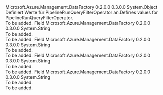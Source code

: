 <Type Name="PipelineRunQueryFilterOperator" FullName="Microsoft.Azure.Management.DataFactory.Models.PipelineRunQueryFilterOperator">
  <TypeSignature Language="C#" Value="public static class PipelineRunQueryFilterOperator" />
  <TypeSignature Language="ILAsm" Value=".class public auto ansi abstract sealed beforefieldinit PipelineRunQueryFilterOperator extends System.Object" />
  <TypeSignature Language="DocId" Value="T:Microsoft.Azure.Management.DataFactory.Models.PipelineRunQueryFilterOperator" />
  <TypeSignature Language="VB.NET" Value="Public Class PipelineRunQueryFilterOperator" />
  <TypeSignature Language="F#" Value="type PipelineRunQueryFilterOperator = class" />
  <AssemblyInfo>
    <AssemblyName>Microsoft.Azure.Management.DataFactory</AssemblyName>
    <AssemblyVersion>0.2.0.0</AssemblyVersion>
    <AssemblyVersion>0.3.0.0</AssemblyVersion>
  </AssemblyInfo>
  <Base>
    <BaseTypeName>System.Object</BaseTypeName>
  </Base>
  <Interfaces />
  <Docs>
    <summary>
            <span data-ttu-id="ff766-101">Definiert Werte für PipelineRunQueryFilterOperator an.</span><span class="sxs-lookup"><span data-stu-id="ff766-101">Defines values for PipelineRunQueryFilterOperator.</span></span>
            </summary>
    <remarks>To be added.</remarks>
  </Docs>
  <Members>
    <Member MemberName="Equals">
      <MemberSignature Language="C#" Value="public const string Equals;" />
      <MemberSignature Language="ILAsm" Value=".field public static literal string Equals" />
      <MemberSignature Language="DocId" Value="F:Microsoft.Azure.Management.DataFactory.Models.PipelineRunQueryFilterOperator.Equals" />
      <MemberSignature Language="VB.NET" Value="Public Const Equals As String " />
      <MemberSignature Language="F#" Value="val mutable Equals : string" Usage="Microsoft.Azure.Management.DataFactory.Models.PipelineRunQueryFilterOperator.Equals" />
      <MemberType>Field</MemberType>
      <AssemblyInfo>
        <AssemblyName>Microsoft.Azure.Management.DataFactory</AssemblyName>
        <AssemblyVersion>0.2.0.0</AssemblyVersion>
        <AssemblyVersion>0.3.0.0</AssemblyVersion>
      </AssemblyInfo>
      <ReturnValue>
        <ReturnType>System.String</ReturnType>
      </ReturnValue>
      <Docs>
        <summary>To be added.</summary>
        <remarks>To be added.</remarks>
      </Docs>
    </Member>
    <Member MemberName="In">
      <MemberSignature Language="C#" Value="public const string In;" />
      <MemberSignature Language="ILAsm" Value=".field public static literal string In" />
      <MemberSignature Language="DocId" Value="F:Microsoft.Azure.Management.DataFactory.Models.PipelineRunQueryFilterOperator.In" />
      <MemberSignature Language="VB.NET" Value="Public Const In As String " />
      <MemberSignature Language="F#" Value="val mutable In : string" Usage="Microsoft.Azure.Management.DataFactory.Models.PipelineRunQueryFilterOperator.In" />
      <MemberType>Field</MemberType>
      <AssemblyInfo>
        <AssemblyName>Microsoft.Azure.Management.DataFactory</AssemblyName>
        <AssemblyVersion>0.2.0.0</AssemblyVersion>
        <AssemblyVersion>0.3.0.0</AssemblyVersion>
      </AssemblyInfo>
      <ReturnValue>
        <ReturnType>System.String</ReturnType>
      </ReturnValue>
      <Docs>
        <summary>To be added.</summary>
        <remarks>To be added.</remarks>
      </Docs>
    </Member>
    <Member MemberName="NotEquals">
      <MemberSignature Language="C#" Value="public const string NotEquals;" />
      <MemberSignature Language="ILAsm" Value=".field public static literal string NotEquals" />
      <MemberSignature Language="DocId" Value="F:Microsoft.Azure.Management.DataFactory.Models.PipelineRunQueryFilterOperator.NotEquals" />
      <MemberSignature Language="VB.NET" Value="Public Const NotEquals As String " />
      <MemberSignature Language="F#" Value="val mutable NotEquals : string" Usage="Microsoft.Azure.Management.DataFactory.Models.PipelineRunQueryFilterOperator.NotEquals" />
      <MemberType>Field</MemberType>
      <AssemblyInfo>
        <AssemblyName>Microsoft.Azure.Management.DataFactory</AssemblyName>
        <AssemblyVersion>0.2.0.0</AssemblyVersion>
        <AssemblyVersion>0.3.0.0</AssemblyVersion>
      </AssemblyInfo>
      <ReturnValue>
        <ReturnType>System.String</ReturnType>
      </ReturnValue>
      <Docs>
        <summary>To be added.</summary>
        <remarks>To be added.</remarks>
      </Docs>
    </Member>
    <Member MemberName="NotIn">
      <MemberSignature Language="C#" Value="public const string NotIn;" />
      <MemberSignature Language="ILAsm" Value=".field public static literal string NotIn" />
      <MemberSignature Language="DocId" Value="F:Microsoft.Azure.Management.DataFactory.Models.PipelineRunQueryFilterOperator.NotIn" />
      <MemberSignature Language="VB.NET" Value="Public Const NotIn As String " />
      <MemberSignature Language="F#" Value="val mutable NotIn : string" Usage="Microsoft.Azure.Management.DataFactory.Models.PipelineRunQueryFilterOperator.NotIn" />
      <MemberType>Field</MemberType>
      <AssemblyInfo>
        <AssemblyName>Microsoft.Azure.Management.DataFactory</AssemblyName>
        <AssemblyVersion>0.2.0.0</AssemblyVersion>
        <AssemblyVersion>0.3.0.0</AssemblyVersion>
      </AssemblyInfo>
      <ReturnValue>
        <ReturnType>System.String</ReturnType>
      </ReturnValue>
      <Docs>
        <summary>To be added.</summary>
        <remarks>To be added.</remarks>
      </Docs>
    </Member>
  </Members>
</Type>